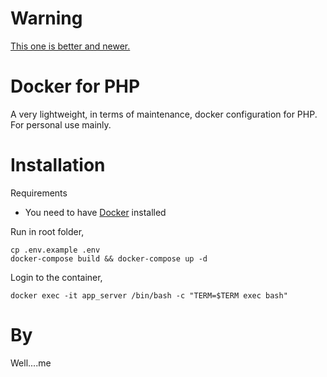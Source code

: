 # Warning
[This one is better and newer.](https://github.com/SocialNerds/PHP-Docker-Starter-Pack)

# Docker for PHP

A very lightweight, in terms of maintenance, docker configuration for PHP.
For personal use mainly.

# Installation
Requirements
- You need to have [Docker](https://docs.docker.com/engine/installation/) installed

Run in root folder,
~~~~
cp .env.example .env
docker-compose build && docker-compose up -d
~~~~

Login to the container,
~~~~
docker exec -it app_server /bin/bash -c "TERM=$TERM exec bash"
~~~~

# By
Well....me
